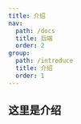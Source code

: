 ```yaml
---
title: 介绍
nav:
  path: /docs
  title: 后端
  order: 2
group:
  path: /introduce
  title: 介绍
  order: 1
---
```


## 这里是介绍
